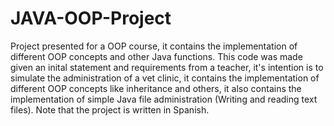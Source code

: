 # JAVA-OOP-Project
Project presented for a OOP course, it contains the implementation of different OOP concepts and other Java functions.
This code was made given an inital statement and requirements from a teacher, it's intention is to simulate the administration of a vet clinic, it contains the implementation of different OOP concepts like inheritance and others, it also contains the implementation of simple Java file administration (Writing and reading text files). Note that the project is written in Spanish.
